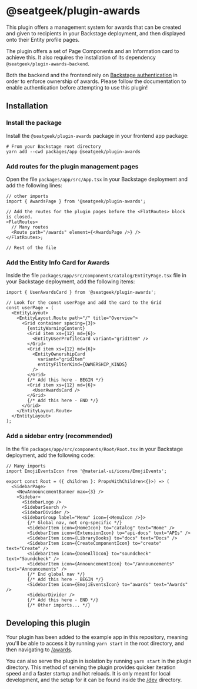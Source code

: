 # @seatgeek/plugin-awards

This plugin offers a management system for awards that can be created and given
to recipients in your Backstage deployment, and then displayed onto their
Entity profile pages.

The plugin offers a set of Page Components and an Information card to achieve
this. It also requires the installation of its dependency
`@seatgeek/plugin-awards-backend`.

Both the backend and the frontend rely on
[Backstage authentication](https://backstage.io/docs/auth/) in order to enforce
ownership of awards. Please follow the documentation to enable authentication
before attempting to use this plugin!

## Installation

### Install the package

Install the `@seatgeek/plugin-awards` package in your frontend app package:

```shell
# From your Backstage root directory
yarn add --cwd packages/app @seatgeek/plugin-awards
```

### Add routes for the plugin management pages

Open the file `packages/app/src/App.tsx` in your Backstage deployment and add
the following lines:

```tsx
// other imports
import { AwardsPage } from '@seatgeek/plugin-awards';

// Add the routes for the plugin pages before the <FlatRoutes> block is closed.
<FlatRoutes>
  // Many routes
  <Route path="/awards" element={<AwardsPage />} />
</FlatRoutes>;

// Rest of the file
```

### Add the Entity Info Card for Awards

Inside the file `packages/app/src/components/catalog/EntityPage.tsx` file in
your Backstage deployment, add the following items:

```tsx
import { UserAwardsCard } from '@seatgeek/plugin-awards';

// Look for the const userPage and add the card to the Grid
const userPage = (
  <EntityLayout>
    <EntityLayout.Route path="/" title="Overview">
      <Grid container spacing={3}>
        {entityWarningContent}
        <Grid item xs={12} md={6}>
          <EntityUserProfileCard variant="gridItem" />
        </Grid>
        <Grid item xs={12} md={6}>
          <EntityOwnershipCard
            variant="gridItem"
            entityFilterKind={OWNERSHIP_KINDS}
          />
        </Grid>
        {/* Add this here - BEGIN */}
        <Grid item xs={12} md={6}>
          <UserAwardsCard />
        </Grid>
        {/* Add this here - END */}
      </Grid>
    </EntityLayout.Route>
  </EntityLayout>
);
```

### Add a sidebar entry (recommended)

In the file `packages/app/src/components/Root/Root.tsx` in your Backstage
deployment, add the following code:

```tsx
// Many imports
import EmojiEventsIcon from '@material-ui/icons/EmojiEvents';

export const Root = ({ children }: PropsWithChildren<{}>) => (
  <SidebarPage>
    <NewAnnouncementBanner max={3} />
    <Sidebar>
      <SidebarLogo />
      <SidebarSearch />
      <SidebarDivider />
      <SidebarGroup label="Menu" icon={<MenuIcon />}>
        {/* Global nav, not org-specific */}
        <SidebarItem icon={HomeIcon} to="catalog" text="Home" />
        <SidebarItem icon={ExtensionIcon} to="api-docs" text="APIs" />
        <SidebarItem icon={LibraryBooks} to="docs" text="Docs" />
        <SidebarItem icon={CreateComponentIcon} to="create" text="Create" />
        <SidebarItem icon={DoneAllIcon} to="soundcheck" text="Soundcheck" />
        <SidebarItem icon={AnnouncementIcon} to="/announcements" text="Announcements" />
        {/* End global nav */}
        {/* Add this here - BEGIN */}
        <SidebarItem icon={EmojiEventsIcon} to="awards" text="Awards" />
        <SidebarDivider />
        {/* Add this here - END */}
        {/* Other imports... */}
```

## Developing this plugin

Your plugin has been added to the example app in this repository, meaning you'll be able to access it by running `yarn start` in the root directory, and then navigating to [/awards](http://localhost:3000/awards).

You can also serve the plugin in isolation by running `yarn start` in the plugin directory.
This method of serving the plugin provides quicker iteration speed and a faster startup and hot reloads.
It is only meant for local development, and the setup for it can be found inside the [/dev](./dev) directory.
